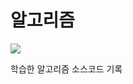 # 알고리즘 

<img src="https://img.shields.io/badge/C++-00599C?style=flat-square&logo=c%2B%2B&logoColor=white"/></a>

학습한 알고리즘 소스코드 기록 

